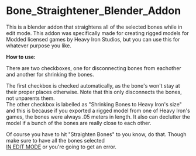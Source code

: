 # Bone_Straightener_Blender_Addon
This is a blender addon that straightens all of the selected bones while in edit mode. 
This addon was specifically made for creating rigged models for Modded licensed games by Heavy Iron Studios, but you can use this for whatever purpose you like.  

__How to use:__

There are two checkboxes, one for disconnecting bones from eachother and another for shrinking the bones.

The first checkbox is checked automatically, as the bone's won't stay at their proper places otherwise. Note that this only disconnects the bones, not unparents them.  
The other checkbox is labelled as "Shrinking Bones to Heavy Iron's size" and this is because if you exported a rigged model from one of Heavy Iron's games, the bones were always .05 meters in length. It also can declutter the model if a bunch of the bones are really close to each other.

Of course you have to hit "Straighten Bones" to you know, do that. Though make sure to have all the bones selected  
<ins>IN EDIT MODE</ins> or you're going to get an error.

